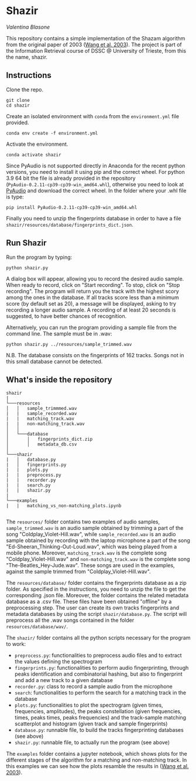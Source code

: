 Shazir
============
*Valentina Blasone*

This repository contains a simple implementation of the Shazam algorithm from the original paper of 2003 ([Wang et al. 2003](https://www.researchgate.net/publication/220723446_An_Industrial_Strength_Audio_Search_Algorithm)). The project is part of the Information Retrieval course of DSSC @ University of Trieste, from this the name, shazir.

Instructions
------------

Clone the repo.

    git clone 
    cd shazir

Create an isolated environment with `conda` from the `environment.yml` file provided.

    conda env create -f environment.yml

Activate the environment.

    conda activate shazir

Since PyAudio is not supported directly in Anaconda for the recent python versions, you need to install it using pip and the correct wheel. For python 3.9 64 bit the file is already provided in the repository (`PyAudio‑0.2.11‑cp39‑cp39‑win_amd64.whl`), otherwise you need to look at [PyAudio](https://www.lfd.uci.edu/~gohlke/pythonlibs/#pyaudio) and download the correct wheel. In the folder where your .whl file is type:

    pip install PyAudio‑0.2.11‑cp39‑cp39‑win_amd64.whl 
    
Finally you need to unzip the fingerprints database in order to have a file `shazir/resources/database/fingerprints_dict.json`.
   

Run Shazir
--------------------

Run the program by typing:
    
    python shazir.py

A dialog box will appear, allowing you to record the desired audio sample. When ready to record, click on "Start recording". To stop, click on "Stop recording". The program will return you the track with the highest scory among the ones in the database. If all tracks score less than a minimum score (by default set as 20), a message will be displayed, asking to try recording a longer audio sample. A recording of at least 20 seconds is suggested, to have better chances of recognition.

Alternatively, you can run the program providing a sample file from the command line. The sample must be in .wav:

    python shazir.py ../resources/sample_trimmed.wav

N.B. The database consists on the fingerprints of 162 tracks. Songs not in this small database cannot be detected.


What's inside the repository
--------------------

```
shazir  
|
└───resources
│   │   sample_trimmmed.wav
|   |   sample_recorded.wav
|   |   matching_track.wav
|   |   non-matching_track.wav
│   │
│   └───database
│       │   fingerprints_dict.zip
│       │   metadata_db.csv
│   
└───shazir
|   │   database.py
|   │   fingerprints.py
|   |   plots.py
|   |   preprocess.py
|   |   recorder.py
|   |   search.py
|   |   shazir.py
|
└───examples
|   |   matching_vs_non-matching_plots.ipynb
    
```

The `resources/` folder contains two examples of audio samples, `sample_trimmed.wav` is an audio sample obtained by trimming a part of the song "Coldplay_Violet-Hill.wav",
while `sample_recorded.wav` is an audio sample obtained by recording with the laptop microphone a part of the song "Ed-Sheeran_Thinking-Out-Loud.wav", which was being played  from a mobile phone. Moreover, `matching_track.wav` is the complete song "Coldplay_Violet-Hill.wav" and `non-matching_track.wav` is the complete song "The-Beatles_Hey-Jude.wav". These songs are used in the examples, against the sample trimmed from "Coldplay_Violet-Hill.wav".

The `resources/database/` folder contains the fingerprints database as a zip folder. As specified in the instructions, you need to unzip the file to get the corresponding .json file. Moreover, the folder contains the related metadata database as a .csv file. These files have been obtained "offline" by a preprocessing step. The user can create its own tracks fingerprints and metadata databases by using the script `shazir/database.py`. The script will preprocess all the .wav songs contained in the folder `resources/database/wav/`.

The `shazir/` folder contains all the python scripts necessary for the program to work:

- `preprocess.py`: functionalities to preprocess audio files and to extract the values defining the spectrogram 
- `fingerprints.py`: functionalities to perform audio fingerprinting, through peaks identification and combinatorial hashing, but also to fingerprint and add a new track to a given database
- `recorder.py`: class to record a sample audio from the microphone
- `search`: functionalities to perform the search for a matching track in the database
- `plots.py`: functionalities to plot the spectrogram (given times, frequencies, amplitudes), the peaks constellation (given frequencies, times, peaks times, peaks frequencies) and the track-sample matching scatterplot and histogram (given track and sample fingerprints)
- `database.py`: runnable file, to build the tracks fingerprinting databases (see above)
- `shazir.py`: runnable file, to actually run the program (see above)

The `examples` folder contains a jupyter notebook, which shows plots for the different stages of the algorithm for a matching and non-matching track. In this examples we can see how the plots resamble the results in ([Wang et al. 2003](https://www.researchgate.net/publication/220723446_An_Industrial_Strength_Audio_Search_Algorithm)).

